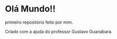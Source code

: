 # Olá Mundo!!
 primeiro repositório feito por mim.

 Criado com a ajuda do professor Gustavo Guanabara.

